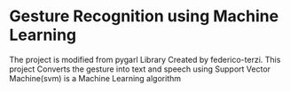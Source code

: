 # Gesture Recognition using Machine Learning
The project is modified from pygarl Library Created by federico-terzi. This project Converts the gesture into text and speech using Support Vector Machine(svm) is a Machine Learning algorithm

